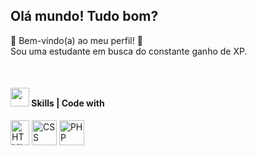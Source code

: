 
## Olá mundo! Tudo bom? 


🌟 Bem-vindo(a) ao meu perfil! 🌟
<br>
Sou uma estudante em busca do constante ganho de XP. 

<br>

#### <img height="30" src="https://user-images.githubusercontent.com/119058582/236337965-0ab42422-e599-4e56-a7eb-a3372fa6815c.gif"/> Skills | Code with
<div style="dispaly=in-line block">
  <img align="center" alt="HTML" height="40" width="30" src="https://user-images.githubusercontent.com/119058582/236324271-aea89b94-3d55-4216-a05b-4d402cac43dc.png">
  <img align="center" alt="CSS" height="40" width="40" src="https://user-images.githubusercontent.com/119058582/236324128-51e6878e-5ee0-443e-a2c4-67bd59e47e9a.png">
  <img align="center" alt="PHP" height="40" width="40" src="https://user-images.githubusercontent.com/119058582/236324115-508a1819-cbea-461c-9e49-0adc1b748df9.png">
</div>



